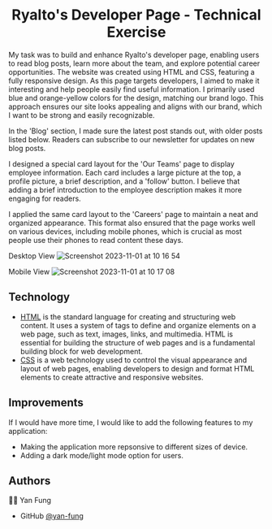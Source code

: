 <h1 align="center">
Ryalto's Developer Page - Technical Exercise
</h1>

My task was to build and enhance Ryalto's developer page, enabling users to read blog posts, learn more about the team, and explore potential career opportunities. The website was created using HTML and CSS, featuring a fully responsive design. As this page targets developers, I aimed to make it interesting and help people easily find useful information. I primarily used blue and orange-yellow colors for the design, matching our brand logo. This approach ensures our site looks appealing and aligns with our brand, which I want to be strong and easily recognizable.

In the 'Blog' section, I made sure the latest post stands out, with older posts listed below. Readers can subscribe to our newsletter for updates on new blog posts.

I designed a special card layout for the 'Our Teams' page to display employee information. Each card includes a large picture at the top, a profile picture, a brief description, and a 'follow' button. I believe that adding a brief introduction to the employee description makes it more engaging for readers.

I applied the same card layout to the 'Careers' page to maintain a neat and organized appearance. This format also ensured that the page works well on various devices, including mobile phones, which is crucial as most people use their phones to read content these days.

Desktop View
![Screenshot 2023-11-01 at 10 16 54](https://github.com/yan-fung/tech-test-developer-page/assets/106375522/3230eb99-ae8f-4879-a935-9474e3bb74d7)

Mobile View
![Screenshot 2023-11-01 at 10 17 08](https://github.com/yan-fung/tech-test-developer-page/assets/106375522/2c57593e-e159-479d-af71-27e1e020a3d8)


## Technology
- [HTML](https://developer.mozilla.org/en-US/docs/Learn/Getting_started_with_the_web/HTML_basics) is the standard language for creating and structuring web content. It uses a system of tags to define and organize elements on a web page, such as text, images, links, and multimedia. HTML is essential for building the structure of web pages and is a fundamental building block for web development.
- [CSS](https://developer.mozilla.org/en-US/docs/Web/CSS) is a web technology used to control the visual appearance and layout of web pages, enabling developers to design and format HTML elements to create attractive and responsive websites.
  
## Improvements
If I would have more time, I would like to add the following features to my application:
- Making the application more repsonsive to different sizes of device.
- Adding a dark mode/light mode option for users.

## Authors
🧑‍🚀 Yan Fung
- GitHub [@yan-fung](https://github.com/yan-fung)
